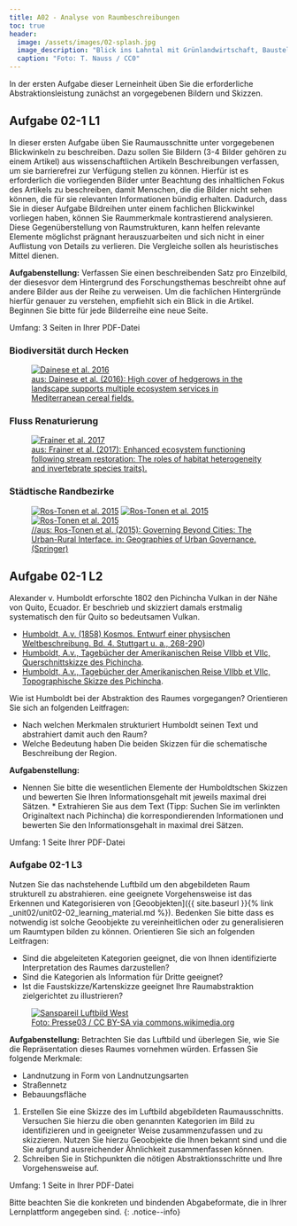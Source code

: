```yaml
---
title: A02 - Analyse von Raumbeschreibungen
toc: true
header:
  image: /assets/images/02-splash.jpg
  image_description: "Blick ins Lahntal mit Grünlandwirtschaft, Baustelle für Stromtrassen und Regenbogen."
  caption: "Foto: T. Nauss / CC0"
---
```


In der ersten Aufgabe dieser Lerneinheit üben Sie die erforderliche Abstraktionsleistung zunächst an vorgegebenen Bildern und Skizzen.

## Aufgabe 02-1 L1

In dieser ersten Aufgabe üben Sie Raumausschnitte unter vorgegebenen Blickwinkeln zu beschreiben. Dazu sollen Sie Bildern (3-4 Bilder gehören zu einem Artikel) aus wissenschaftlichen Artikeln Beschreibungen verfassen, um sie barrierefrei zur Verfügung stellen zu können. Hierfür ist es erforderlich die vorliegenden Bilder unter Beachtung des inhaltlichen Fokus des Artikels zu beschreiben, damit Menschen, die die Bilder nicht sehen können, die für sie relevanten Informationen bündig erhalten. Dadurch, dass Sie in dieser Aufgabe Bildreihen unter einem fachlichen Blickwinkel vorliegen haben, können Sie Raummerkmale kontrastierend analysieren. Diese Gegenüberstellung von Raumstrukturen, kann helfen relevante Elemente möglichst prägnant herauszuarbeiten und sich nicht in einer Auflistung von Details zu verlieren. Die Vergleiche sollen als heuristisches Mittel dienen.

**Aufgabenstellung:**
Verfassen Sie einen beschreibenden Satz pro Einzelbild, der diesesvor dem Hintergrund des Forschungsthemas beschreibt ohne auf andere Bilder aus der Reihe zu verweisen. Um die fachlichen Hintergründe hierfür genauer zu verstehen, empfiehlt sich ein Blick in die Artikel. Beginnen Sie bitte für jede Bilderreihe eine neue Seite.

Umfang: 3 Seiten in Ihrer PDF-Datei

### Biodiversität durch Hecken
<figure>
	<a href="https://besjournals.onlinelibrary.wiley.com/cms/asset/49072000-0c42-42a2-b925-a34d2cd4f6e4/jpe12747-fig-0001-m.jpg"><img src="https://besjournals.onlinelibrary.wiley.com/cms/asset/49072000-0c42-42a2-b925-a34d2cd4f6e4/jpe12747-fig-0001-m.jpg" alt="Dainese et al. 2016"></a>
	<figcaption><a href="https://besjournals.onlinelibrary.wiley.com/doi/full/10.1111/1365-2664.12747"> aus: Dainese et al. (2016): High cover of hedgerows in the landscape supports multiple ecosystem services in Mediterranean cereal fields.</a></figcaption>
</figure>

### Fluss Renaturierung
<figure>
	<a href="https://besjournals.onlinelibrary.wiley.com/cms/asset/255e7bc8-499e-465c-a1d5-6874aba5d33e/jpe12932-fig-0001-m.jpg"><img src="https://besjournals.onlinelibrary.wiley.com/cms/asset/255e7bc8-499e-465c-a1d5-6874aba5d33e/jpe12932-fig-0001-m.jpg" alt="Frainer et al. 2017"></a>
	<figcaption><a href="https://besjournals.onlinelibrary.wiley.com/doi/full/10.1111/1365-2664.12932"> aus: Frainer et al. (2017): Enhanced ecosystem functioning following stream restoration: The roles of habitat heterogeneity and invertebrate species traits).</a></figcaption>
</figure>

### Städtische Randbezirke
<figure>
	<a href="https://media.springernature.com/lw785/springer-static/image/chp%3A10.1007%2F978-3-319-21272-2_5/MediaObjects/327100_1_En_5_Fig2_HTML.jpg"><img src="https://media.springernature.com/lw785/springer-static/image/chp%3A10.1007%2F978-3-319-21272-2_5/MediaObjects/327100_1_En_5_Fig2_HTML.jpg" alt="Ros-Tonen et al. 2015"></a>
  	<a href="https://media.springernature.com/lw785/springer-static/image/chp%3A10.1007%2F978-3-319-21272-2_5/MediaObjects/327100_1_En_5_Fig3_HTML.jpg"><img src="https://media.springernature.com/lw785/springer-static/image/chp%3A10.1007%2F978-3-319-21272-2_5/MediaObjects/327100_1_En_5_Fig3_HTML.jpg" alt="Ros-Tonen et al. 2015"></a>
    	<a href="https://media.springernature.com/lw785/springer-static/image/chp%3A10.1007%2F978-3-319-21272-2_5/MediaObjects/327100_1_En_5_Fig4_HTML.jpg"><img src="https://media.springernature.com/lw785/springer-static/image/chp%3A10.1007%2F978-3-319-21272-2_5/MediaObjects/327100_1_En_5_Fig4_HTML.jpg" alt="Ros-Tonen et al. 2015"></a>
	<figcaption><a href="https://link.springer.com/chapter/10.1007/978-3-319-21272-2_5"> 
		//aus: Ros-Tonen et al. (2015): Governing Beyond Cities: The Urban-Rural Interface. in: Geographies of Urban Governance. (Springer) </a></figcaption>
</figure>


## Aufgabe 02-1 L2
Alexander v. Humboldt erforschte 1802 den Pichincha Vulkan in der Nähe von Quito, Ecuador. Er beschrieb und skizziert damals erstmalig systematisch den für Quito so bedeutsamen Vulkan.

* [Humboldt, A.v. (1858) Kosmos. Entwurf einer physischen Weltbeschreibung. Bd. 4. Stuttgart u. a., 268-290](https://www.projekt-gutenberg.org/humbolda/kosmos/kosmos.html#kos424))
* [Humboldt, A.v., Tagebücher der Amerikanischen Reise VIIbb et VIIc, Querschnittskizze des Pichincha](https://digital.staatsbibliothek-berlin.de/werkansicht?PPN=PPN779884310&PHYSID=PHYS_0806&view=overview-toc&DMDID=DMDLOG_0001).
* [Humboldt, A.v., Tagebücher der Amerikanischen Reise VIIbb et VIIc, Topographische Skizze des Pichincha](https://digital.staatsbibliothek-berlin.de/werkansicht?PPN=PPN779884310&PHYSID=PHYS_0820&view=overview-toc&DMDID=DMDLOG_0001).

Wie ist Humboldt bei der Abstraktion des Raumes vorgegangen? Orientieren Sie sich an folgenden Leitfragen:
* Nach welchen Merkmalen strukturiert Humboldt seinen Text und abstrahiert damit auch den Raum?
* Welche Bedeutung haben Die beiden Skizzen für die schematische Beschreibung der Region.

**Aufgabenstellung:**
* Nennen Sie bitte die wesentlichen Elemente der Humboldtschen Skizzen und bewerten Sie Ihren Informationsgehalt mit jeweils maximal drei Sätzen. * Extrahieren Sie aus dem Text (Tipp: Suchen Sie im verlinkten Originaltext nach Pichincha) die korrespondierenden Informationen und bewerten Sie den Informationsgehalt in maximal drei Sätzen.

Umfang: 1 Seite Ihrer PDF-Datei


### Aufgabe 02-1 L3
Nutzen Sie das nachstehende Luftbild um den abgebildeten Raum strukturell zu abstrahieren. eine geeignete Vorgehensweise ist das Erkennen und Kategorisieren von [Geoobjekten]({{ site.baseurl }}{% link _unit02/unit02-02_learning_material.md %}). Bedenken Sie bitte dass es notwendig ist solche Geoobjekte zu vereinheitlichen oder zu generalisieren um Raumtypen bilden zu können. Orientieren Sie sich an folgenden Leitfragen:
* Sind die abgeleiteten Kategorien geeignet, die von Ihnen identifizierte Interpretation des Raumes darzustellen?
* Sind die Kategorien als Information für Dritte geeignet?
* Ist die Faustskizze/Kartenskizze  geeignet Ihre Raumabstraktion zielgerichtet zu illustrieren?

<figure>
	<a href="https://upload.wikimedia.org/wikipedia/commons/2/2c/Sanspareil_Luftbild_West.jpg"><img src="https://upload.wikimedia.org/wikipedia/commons/2/2c/Sanspareil_Luftbild_West.jpg" alt="Sanspareil Luftbild West"></a>
	<figcaption><a href="https://commons.wikimedia.org/wiki/File:Sanspareil_Luftbild_West.jpg">Foto: Presse03 / CC BY-SA via commons.wikimedia.org</a></figcaption>
</figure>


**Aufgabenstellung:** Betrachten Sie das Luftbild und überlegen Sie, wie Sie die Repräsentation dieses Raumes vornehmen würden. Erfassen Sie folgende Merkmale:


* Landnutzung in Form von Landnutzungsarten
* Straßennetz
* Bebauungsfläche

 1. Erstellen Sie eine Skizze des im Luftbild abgebildeten Raumausschnitts. Versuchen Sie hierzu die oben genannten Kategorien im Bild zu identifizieren und in geeigneter Weise zusammenzufassen und zu skizzieren. Nutzen Sie hierzu Geoobjekte die Ihnen bekannt sind und die Sie aufgrund ausreichender Ähnlichkeit zusammenfassen können.
 2. Schreiben Sie in Stichpunkten die nötigen Abstraktionsschritte und Ihre Vorgehensweise auf.

Umfang: 1 Seite in Ihrer PDF-Datei

Bitte beachten Sie die konkreten und bindenden Abgabeformate, die in Ihrer Lernplattform angegeben sind.
{: .notice--info}


<!---
Für die erste Aufgabe machen wir ein Gedankenexperiment. Stellen Sie sich vor, dass Sie fünf der folgenden Bilder jeweils im Rahmen einer wissenschaftlichen Studie gemacht haben. Sie haben also insgesamt fünf Studien durchgeführt. Für die Publikation der Studien in getrennten wissenschaftlichen Artikeln nutzen sie das jeweils zugehörige Bild, um Ihr Forschungsthema zu illustrieren. Da die Artikel auch online veröffentlicht werden, fügen Sie nicht nur das Bild ein, sondern Hinterlegen auch eine Bildbeschreibung um die Barrierefreiheit zu unterstützten. Die Bildbeschreibung soll dabei auf Ihr Forschungsthema fokussieren und nicht das Bild ganz allgemein beschreiben.

{% include gallery_collection gallery_path = "images/unit02-04_assignment_02-1/L1" caption = "Raumbilder" %}
-->
